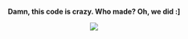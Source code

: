 <p align="center">
  <b>Damn, this code is crazy. Who made? Oh, we did :]</b>
</p>

<p align="center">
  <img src="https://user-images.githubusercontent.com/72687636/204442860-a1cd2d28-f95e-4262-80f7-2b54b59ba845.png">
</p>
